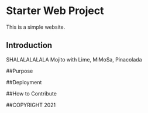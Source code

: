 # Starter Web Project

This is a simple website.

## Introduction

SHALALALALALA Mojito with Lime, MiMoSa, Pinacolada

##Purpose

##Deployment

##How to Contribute

##COPYRIGHT
2021